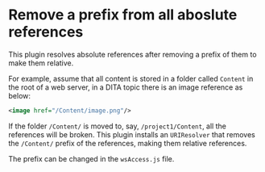 Remove a prefix from all aboslute references
============================================


This plugin resolves absolute references after removing a prefix of them to make them relative.

For example, assume that all content is stored in a folder called `Content` in the root of a web server, in a DITA topic there is an image reference as below:

```xml
<image href="/Content/image.png"/>
```

If the folder `/Content/` is moved to, say, `/project1/Content`, all the references will be broken. This plugin installs an `URIResolver` that removes the `/Content/` prefix of the references, making them relative references.

The prefix can be changed in the `wsAccess.js` file.
